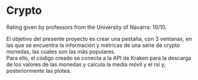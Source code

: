 # Crypto

Rating given by professors from the University of Navarra: 10/10.

El objetivo del presente proyecto es crear una pestaña, con 3 ventanas, en las que se encuentra la información y métricas de una serie de crypto monedas, las cuales son las más populares.<br>
Para ello, el código creado se conecta a la API de Kraken para la descarga de los valores de las monedas y calcula la media móvil y el rsi y, posteriormente las plotea.<br>
